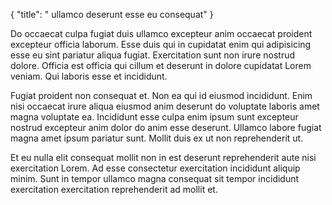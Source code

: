 {
  "title": " ullamco deserunt esse eu consequat"
}

Do occaecat culpa fugiat duis ullamco excepteur anim occaecat proident excepteur officia laborum. Esse duis qui in cupidatat enim qui adipisicing esse eu sint pariatur aliqua fugiat. Exercitation sunt non irure nostrud dolore. Officia est officia qui cillum et deserunt in dolore cupidatat Lorem veniam. Qui laboris esse et incididunt.

Fugiat proident non consequat et. Non ea qui id eiusmod incididunt. Enim nisi occaecat irure aliqua eiusmod anim deserunt do voluptate laboris amet magna voluptate ea. Incididunt esse culpa enim ipsum sunt excepteur nostrud excepteur anim dolor do anim esse deserunt. Ullamco labore fugiat magna amet ipsum pariatur sunt. Mollit duis ex ut non reprehenderit ut.

Et eu nulla elit consequat mollit non in est deserunt reprehenderit aute nisi exercitation Lorem. Ad esse consectetur exercitation incididunt aliquip minim. Sunt in tempor ullamco magna consequat sit tempor incididunt exercitation exercitation reprehenderit ad mollit et.